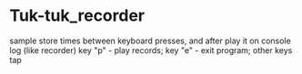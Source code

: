 # Tuk-tuk_recorder
sample store times between keyboard presses, and after play it on console log (like recorder)
key "p" - play records; key "e" - exit program; other keys tap

